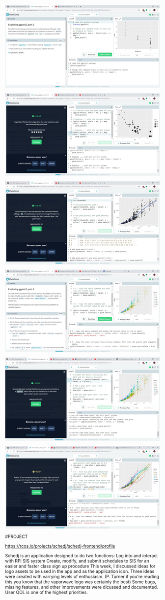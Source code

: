 ![image](step3_1.JPG)

![image](step3_2.JPG)

![image](step3_3.JPG)

![image](step3_4.JPG)

![image](step3_5.JPG)

![image](step3_6.JPG)


#PROJECT

https://rcos.io/projects/schedj/schedj-frontend/profile

Schedj is an application designed to do two functions:
Log into and interact with RPI SIS system
Create, modify, and submit schedules to SIS for an easier and faster class sign up procedure
This week, I discussed ideas for logo assets to be used in the app and as the application icon.
Three ideas were created with varrying levels of enthusiasm.
(P. Turner if you're reading this you know that the vaporwave logo was certainly the best)
Some bugs, missing features, and other improvements were dicussed and documented.
User QOL is one of the highest priorities.